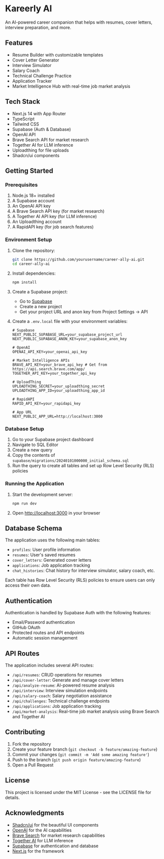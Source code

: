 # Kareerly AI

An AI-powered career companion that helps with resumes, cover letters, interview preparation, and more.

## Features

- Resume Builder with customizable templates
- Cover Letter Generator
- Interview Simulator
- Salary Coach
- Technical Challenge Practice
- Application Tracker
- Market Intelligence Hub with real-time job market analysis

## Tech Stack

- Next.js 14 with App Router
- TypeScript
- Tailwind CSS
- Supabase (Auth & Database)
- OpenAI API
- Brave Search API for market research
- Together AI for LLM inference
- Uploadthing for file uploads
- Shadcn/ui components

## Getting Started

### Prerequisites

1. Node.js 18+ installed
2. A Supabase account
3. An OpenAI API key
4. A Brave Search API key (for market research)
5. A Together AI API key (for LLM inference)
6. An Uploadthing account
7. A RapidAPI key (for job search features)

### Environment Setup

1. Clone the repository:
   ```bash
   git clone https://github.com/yourusername/career-ally-ai.git
   cd career-ally-ai
   ```

2. Install dependencies:
   ```bash
   npm install
   ```

3. Create a Supabase project:
   - Go to [Supabase](https://supabase.com)
   - Create a new project
   - Get your project URL and anon key from Project Settings -> API

4. Create a `.env.local` file with your environment variables:
   ```env
   # Supabase
   NEXT_PUBLIC_SUPABASE_URL=your_supabase_project_url
   NEXT_PUBLIC_SUPABASE_ANON_KEY=your_supabase_anon_key

   # OpenAI
   OPENAI_API_KEY=your_openai_api_key

   # Market Intelligence APIs
   BRAVE_API_KEY=your_brave_api_key # Get from https://api.search.brave.com/app/
   TOGETHER_API_KEY=your_together_api_key

   # UploadThing
   UPLOADTHING_SECRET=your_uploadthing_secret
   UPLOADTHING_APP_ID=your_uploadthing_app_id

   # RapidAPI
   RAPID_API_KEY=your_rapidapi_key

   # App URL
   NEXT_PUBLIC_APP_URL=http://localhost:3000
   ```

### Database Setup

1. Go to your Supabase project dashboard
2. Navigate to SQL Editor
3. Create a new query
4. Copy the contents of `supabase/migrations/20240101000000_initial_schema.sql`
5. Run the query to create all tables and set up Row Level Security (RLS) policies

### Running the Application

1. Start the development server:
   ```bash
   npm run dev
   ```

2. Open [http://localhost:3000](http://localhost:3000) in your browser

## Database Schema

The application uses the following main tables:

- `profiles`: User profile information
- `resumes`: User's saved resumes
- `cover_letters`: Generated cover letters
- `applications`: Job application tracking
- `chat_histories`: Chat history for interview simulator, salary coach, etc.

Each table has Row Level Security (RLS) policies to ensure users can only access their own data.

## Authentication

Authentication is handled by Supabase Auth with the following features:
- Email/Password authentication
- GitHub OAuth
- Protected routes and API endpoints
- Automatic session management

## API Routes

The application includes several API routes:

- `/api/resumes`: CRUD operations for resumes
- `/api/cover-letter`: Generate and manage cover letters
- `/api/analyze-resume`: AI-powered resume analysis
- `/api/interview`: Interview simulation endpoints
- `/api/salary-coach`: Salary negotiation assistance
- `/api/challenges`: Technical challenge endpoints
- `/api/applications`: Job application tracking
- `/api/market-analysis`: Real-time job market analysis using Brave Search and Together AI

## Contributing

1. Fork the repository
2. Create your feature branch (`git checkout -b feature/amazing-feature`)
3. Commit your changes (`git commit -m 'Add some amazing feature'`)
4. Push to the branch (`git push origin feature/amazing-feature`)
5. Open a Pull Request

## License

This project is licensed under the MIT License - see the LICENSE file for details.

## Acknowledgments

- [Shadcn/ui](https://ui.shadcn.com/) for the beautiful UI components
- [OpenAI](https://openai.com/) for the AI capabilities
- [Brave Search](https://brave.com/search/) for market research capabilities
- [Together AI](https://together.ai/) for LLM inference
- [Supabase](https://supabase.com/) for authentication and database
- [Next.js](https://nextjs.org/) for the framework
